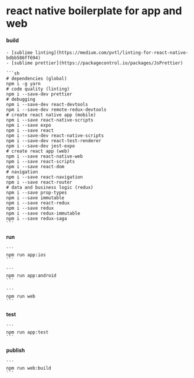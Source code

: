 # react native boilerplate for app and web

#### build

    - [sublime linting](https://medium.com/pvtl/linting-for-react-native-bdbb586ff694)
    - [sublime prettier](https://packagecontrol.io/packages/JsPrettier)

    ```sh
    # dependencies (global)
    npm i -g yarn
    # code quality (linting)
    npm i --save-dev prettier
    # debugging
    npm i --save-dev react-devtools
    npm i --save-dev remote-redux-devtools
    # create react native app (mobile)
    npm i --save react-native-scripts
    npm i --save expo
    npm i --save react
    npm i --save-dev react-native-scripts
    npm i --save-dev react-test-renderer
    npm i --save-dev jest-expo
    # create react app (web)
    npm i --save react-native-web
    npm i --save react-scripts
    npm i --save react-dom
    # navigation
    npm i --save react-navigation
    npm i --save react-router
    # data and business logic (redux)
    npm i --save prop-types
    npm i --save immutable
    npm i --save react-redux
    npm i --save redux
    npm i --save redux-immutable
    npm i --save redux-saga
    ```

#### run

    ```
    npm run app:ios
    ```

    ```
    npm run app:android
    ```

    ```
    npm run web
    ```

#### test

    ```
    npm run app:test
    ```

#### publish

    ```
    npm run web:build
    ```

